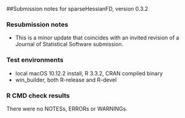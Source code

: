 ##Submission notes for sparseHessianFD, version 0.3.2


### Resubmission notes

- This is a minor update that coincides with an invited revision of a Journal of Statistical
  Software submission.

### Test environments

-  local macOS 10.12.2 install, R 3.3.2, CRAN compiled binary
-  win_builder, both R-release and R-devel

### R CMD check results

There were no NOTESs, ERRORs or WARNINGs.


